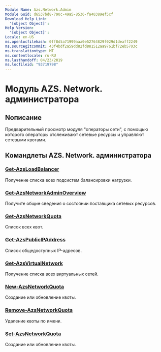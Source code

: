 ```yaml
---
Module Name: Azs.Network.Admin
Module Guid: d6537bd8-790c-49a5-8536-fa40389ef5cf
Download Help Link:
  '[object Object]': 
Help Version:
  '[object Object]': 
Locale: en-US
ms.openlocfilehash: 0ff8d5a71999aaa0e52764829f029d1deaff2249
ms.sourcegitcommit: 43f4bdf2a59dd82fd881512aa9761bf72eb5703c
ms.translationtype: MT
ms.contentlocale: ru-RU
ms.lasthandoff: 04/23/2019
ms.locfileid: "93719798"
---
```

# Модуль AZS. Network. администратора
## Nописание
Предварительный просмотр модуля "операторы сети", с помощью которого операторы отслеживают сетевые ресурсы и управляют сетевыми квотами.

## Командлеты AZS. Network. администратора
### [Get-AzsLoadBalancer](Get-AzsLoadBalancer.md)
Получение списка всех подсистем балансировки нагрузки.

### [Get-AzsNetworkAdminOverview](Get-AzsNetworkAdminOverview.md)
Получите общие сведения о состоянии поставщика сетевых ресурсов.

### [Get-AzsNetworkQuota](Get-AzsNetworkQuota.md)
Список всех квот.

### [Get-AzsPublicIPAddress](Get-AzsPublicIPAddress.md)
Список общедоступных IP-адресов.

### [Get-AzsVirtualNetwork](Get-AzsVirtualNetwork.md)
Получение списка всех виртуальных сетей.

### [New-AzsNetworkQuota](New-AzsNetworkQuota.md)
Создание или обновление квоты.

### [Remove-AzsNetworkQuota](Remove-AzsNetworkQuota.md)
Удаление квоты по имени.

### [Set-AzsNetworkQuota](Set-AzsNetworkQuota.md)
Создание или обновление квоты.

